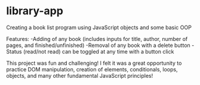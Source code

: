 # library-app
Creating a book list program using JavaScript objects and some basic OOP

Features:
-Adding of any book (includes inputs for title, author, number of pages, and finished/unfinished)
-Removal of any book with a delete button
-Status (read/not read) can be toggled at any time with a button click

This project was fun and challenging! I felt it was a great opportunity to practice DOM manipulation, creation of elements, conditionals, loops, objects, and many other fundamental JavaScript principles!
